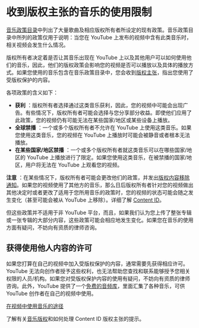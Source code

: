 # 收到版权主张的音乐的使用限制

[音乐政策目录](https://www.youtube.com/music_policies)中列出了大量歌曲及相应版权所有者所设定的现有政策。音乐政策目录中所列的政策仅用于说明：当您在 YouTube 上发布的视频中含有此类音乐时，相关视频会发生什么情况。

版权所有者决定着是否让其音乐出现在 YouTube 上以及其他用户可以如何使用他们的音乐，因此，他们的版权政策会影响您的视频是否可以播放以及具体的播放方式。如果您使用的音乐包含在音乐政策目录中，您会收到[版权主张](https://support.google.com/youtube/answer/6013276)，指出您使用了受版权保护的内容。

各项政策的含义如下：

* **获利** ：版权所有者选择通过这类音乐获利，因此，您的视频中可能会出现广告。有些情况下，版权所有者可能会选择与您分享部分收益。即使他们应用了此政策，您的视频仍有可能无法在某些国家/地区或某些设备上播放。
* **全球禁播** ：一个或多个版权所有者不允许在 YouTube 上使用这类音乐。如果您使用这类音乐，您的视频在 YouTube 上播放时可能会被静音或者根本无法播放。
* **在某些国家/地区禁播** ：一个或多个版权所有者就这类音乐可以在哪些国家/地区的 YouTube 上播放进行了限定。如果您使用这类音乐，在被禁播的国家/地区，用户将无法在 YouTube 上观看您的视频。

**注意** ：在某些情况下，版权所有者可能会更改他们的政策，并发出[版权内容移除通知](https://support.google.com/youtube/answer/2814000)。如果您的视频使用了其他方的音乐，那么日后版权所有者针对您的视频做出其他决定时或者更改了适用于您所用音乐的政策时，您的视频的状态可能会随之发生变化（甚至可能会被从 YouTube 上移除）。详细了解 [Content ID](https://support.google.com/youtube/answer/6013276)。

但这些政策并不适用于非 YouTube 平台，而且，如果我们认为您上传了整张专辑或一张专辑的大部分内容，这些政策可能会相应地发生变化。如果您在音乐的使用方面有疑问，不妨向有资质的律师咨询。

## 获得使用他人内容的许可

如果您打算在自己的视频中加入受版权保护的内容，通常需要先获得相应许可。YouTube 无法向创作者授予这些权利，也无法帮助您查找和联系能够授予您相关权限的人员/机构。如果您对受版权保护内容的使用有疑问，不妨向有资质的律师咨询。此外，YouTube 提供了一个[免费的音频库](https://support.google.com/youtube/answer/3376882)，里面汇集了各种音乐，可供 YouTube 创作者在自己的视频中使用。

[在视频中使用音乐的途径](https://www.youtube.com/watch?v=cYurafmTwcw)

了解有关[音乐版权](https://creatoracademy.youtube.com/page/lesson/artist-copyright)和如何处理 Content ID 版权主张的提示。